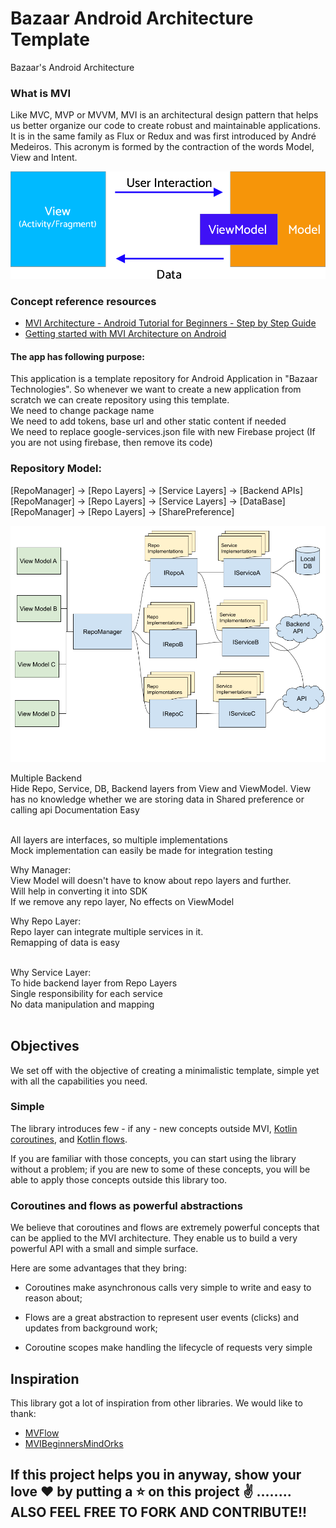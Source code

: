 # Bazaar Android Architecture Template
Bazaar's Android Architecture

### What is MVI
Like MVC, MVP or MVVM, MVI is an architectural design pattern that helps us better organize our code to create robust and maintainable applications. It is in the same family as Flux or Redux and was first introduced by André Medeiros. This acronym is formed by the contraction of the words Model, View and Intent.
<p align="center">
  <img src="assets/mviimage.png"/>
</p>

### Concept reference resources 
- [MVI Architecture - Android Tutorial for Beginners - Step by Step Guide](https://blog.mindorks.com/mvi-architecture-android-tutorial-for-beginners-step-by-step-guide)
- [Getting started with MVI Architecture on Android](https://proandroiddev.com/getting-started-with-mvi-architecture-on-android-b2c280b7023)


#### The app has following purpose:
This application is a template repository for Android Application in "Bazaar Technologies". So whenever we want to create a new application from scratch we can create repository using this template.<br/>
We need to change package name<br/>
We need to add tokens, base url and other static content if needed<br/>
We need to replace google-services.json file with new Firebase project (If you are not using firebase, then remove its code)<br/>


### Repository Model:
[RepoManager] -> [Repo Layers] -> [Service Layers] -> [Backend APIs] <br/>
[RepoManager] -> [Repo Layers] -> [Service Layers] -> [DataBase]<br/>
[RepoManager] -> [Repo Layers] -> [SharePreference] <br/>

<p align="center">
  <img src="assets/repo.png"/>
</p>

Multiple Backend<br/>
Hide Repo, Service, DB, Backend layers from View and ViewModel. View has no knowledge whether we are storing data in Shared preference or calling api
Documentation Easy<br/><br/>

All layers are interfaces, so multiple implementations<br/>
Mock implementation can easily be made for integration testing<br/>

Why Manager:<br/>
View Model will doesn't have to know about repo layers and further.<br/>
Will help in converting it into SDK<br/>
If we remove any repo layer, No effects on ViewModel<br/>

Why Repo Layer:<br/>
Repo layer can integrate multiple services in it.<br/>
Remapping of data is easy<br/><br/>

Why Service Layer: <br/>
To hide backend layer from Repo Layers<br/>
Single responsibility for each service<br/>
No data manipulation and mapping<br/><br/>


## Objectives

We set off with the objective of creating a minimalistic template, simple yet with all the 
capabilities you need.

### Simple 
The library introduces few - if any - new concepts outside MVI, 
[Kotlin coroutines](https://kotlinlang.org/docs/reference/coroutines/basics.html), and 
[Kotlin flows](https://kotlinlang.org/docs/reference/coroutines/flow.html). 

If you are familiar with those concepts, you can start using the library without a problem; if you are new to some of these
concepts, you will be able to apply those concepts outside this library too.

### Coroutines and flows as powerful abstractions 

We believe that coroutines and flows are extremely powerful concepts that can be applied to the MVI architecture. 
They enable us to build a very powerful API with a small and simple surface.

Here are some advantages that they bring:

* Coroutines make asynchronous calls very simple to write and easy to reason about;

* Flows are a great abstraction to represent user events (clicks) and updates from background work;

* Coroutine scopes make handling the lifecycle of requests very simple

## Inspiration

This library got a lot of inspiration from other libraries. We would like to thank:

* [MVFlow](https://github.com/pedroql/mvflow)
* [MVIBeginnersMindOrks](https://github.com/MindorksOpenSource/MVI-Architecture-Android-Beginners)

## If this project helps you in anyway, show your love :heart: by putting a :star: on this project :v: ........ ALSO FEEL FREE TO FORK AND CONTRIBUTE!!
